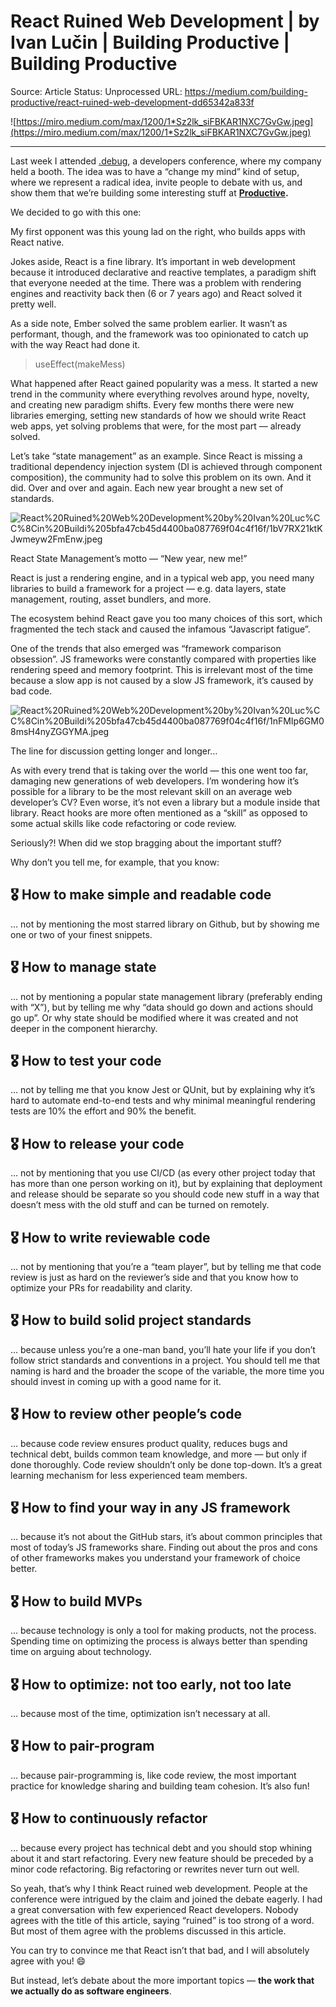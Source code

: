 # React Ruined Web Development | by Ivan Lučin | Building Productive | Building Productive

Source: Article
Status: Unprocessed
URL: https://medium.com/building-productive/react-ruined-web-development-dd65342a833f

![https://miro.medium.com/max/1200/1*Sz2lk_siFBKAR1NXC7GvGw.jpeg](https://miro.medium.com/max/1200/1*Sz2lk_siFBKAR1NXC7GvGw.jpeg)

---

Last week I attended [.debug](https://www.debug.hr/), a developers conference, where my company held a booth. The idea was to have a “change my mind” kind of setup, where we represent a radical idea, invite people to debate with us, and show them that we’re building some interesting stuff at **[Productive](https://www.productive.io/).**

We decided to go with this one:

My first opponent was this young lad on the right, who builds apps with React native.

Jokes aside, React is a fine library. It’s important in web development because it introduced declarative and reactive templates, a paradigm shift that everyone needed at the time. There was a problem with rendering engines and reactivity back then (6 or 7 years ago) and React solved it pretty well.

As a side note, Ember solved the same problem earlier. It wasn’t as performant, though, and the framework was too opinionated to catch up with the way React had done it.

> useEffect(makeMess)
> 

What happened after React gained popularity was a mess. It started a new trend in the community where everything revolves around hype, novelty, and creating new paradigm shifts. Every few months there were new libraries emerging, setting new standards of how we should write React web apps, yet solving problems that were, for the most part — already solved.

Let’s take “state management” as an example. Since React is missing a traditional dependency injection system (DI is achieved through component composition), the community had to solve this problem on its own. And it did. Over and over and again. Each new year brought a new set of standards.

![React%20Ruined%20Web%20Development%20by%20Ivan%20Luc%CC%8Cin%20Buildi%205bfa47cb45d4400ba087769f04c4f16f/1bV7RX21ktKJwmeyw2FmEnw.jpeg](React%20Ruined%20Web%20Development%20by%20Ivan%20Luc%CC%8Cin%20Buildi%205bfa47cb45d4400ba087769f04c4f16f/1bV7RX21ktKJwmeyw2FmEnw.jpeg)

React State Management’s motto — “New year, new me!”

React is just a rendering engine, and in a typical web app, you need many libraries to build a framework for a project — e.g. data layers, state management, routing, asset bundlers, and more.

The ecosystem behind React gave you too many choices of this sort, which fragmented the tech stack and caused the infamous “Javascript fatigue”.

One of the trends that also emerged was “framework comparison obsession”. JS frameworks were constantly compared with properties like rendering speed and memory footprint. This is irrelevant most of the time because a slow app is not caused by a slow JS framework, it’s caused by bad code.

![React%20Ruined%20Web%20Development%20by%20Ivan%20Luc%CC%8Cin%20Buildi%205bfa47cb45d4400ba087769f04c4f16f/1nFMIp6GM08msH4nyZGGYMA.jpeg](React%20Ruined%20Web%20Development%20by%20Ivan%20Luc%CC%8Cin%20Buildi%205bfa47cb45d4400ba087769f04c4f16f/1nFMIp6GM08msH4nyZGGYMA.jpeg)

The line for discussion getting longer and longer…

As with every trend that is taking over the world — this one went too far, damaging new generations of web developers. I’m wondering how it’s possible for a library to be the most relevant skill on an average web developer’s CV? Even worse, it’s not even a library but a module inside that library. React hooks are more often mentioned as a “skill” as opposed to some actual skills like code refactoring or code review.

Seriously?! When did we stop bragging about the important stuff?

Why don’t you tell me, for example, that you know:

## 🎖 How to make simple and readable code

… not by mentioning the most starred library on Github, but by showing me one or two of your finest snippets.

## 🎖 **How to manage state**

… not by mentioning a popular state management library (preferably ending with “X”), but by telling me why “data should go down and actions should go up”. Or why state should be modified where it was created and not deeper in the component hierarchy.

## 🎖 How to test your code

… not by telling me that you know Jest or QUnit, but by explaining why it’s hard to automate end-to-end tests and why minimal meaningful rendering tests are 10% the effort and 90% the benefit.

## 🎖 **How to release your code**

… not by mentioning that you use CI/CD (as every other project today that has more than one person working on it), but by explaining that deployment and release should be separate so you should code new stuff in a way that doesn’t mess with the old stuff and can be turned on remotely.

## 🎖 How to write reviewable code

… not by mentioning that you’re a “team player”, but by telling me that code review is just as hard on the reviewer’s side and that you know how to optimize your PRs for readability and clarity.

## 🎖 How to build solid project standards

… because unless you’re a one-man band, you’ll hate your life if you don’t follow strict standards and conventions in a project. You should tell me that naming is hard and the broader the scope of the variable, the more time you should invest in coming up with a good name for it.

## 🎖 How to review other people’s code

… because code review ensures product quality, reduces bugs and technical debt, builds common team knowledge, and more — but only if done thoroughly. Code review shouldn’t only be done top-down. It’s a great learning mechanism for less experienced team members.

## 🎖 How to find your way in any JS framework

… because it’s not about the GitHub stars, it’s about common principles that most of today’s JS frameworks share. Finding out about the pros and cons of other frameworks makes you understand your framework of choice better.

## 🎖 How to build MVPs

… because technology is only a tool for making products, not the process. Spending time on optimizing the process is always better than spending time on arguing about technology.

## 🎖 How to optimize: not too early, not too late

… because most of the time, optimization isn’t necessary at all.

## 🎖 How to pair-program

… because pair-programming is, like code review, the most important practice for knowledge sharing and building team cohesion. It’s also fun!

## 🎖 How to continuously refactor

… because every project has technical debt and you should stop whining about it and start refactoring. Every new feature should be preceded by a minor code refactoring. Big refactoring or rewrites never turn out well.

So yeah, that’s why I think React ruined web development. People at the conference were intrigued by the claim and joined the debate eagerly. I had a great conversation with few experienced React developers. Nobody agrees with the title of this article, saying “ruined” is too strong of a word. But most of them agree with the problems discussed in this article.

You can try to convince me that React isn’t that bad, and I will absolutely agree with you! 😄

But instead, let’s debate about the more important topics — **the work that we actually do as software engineers**.